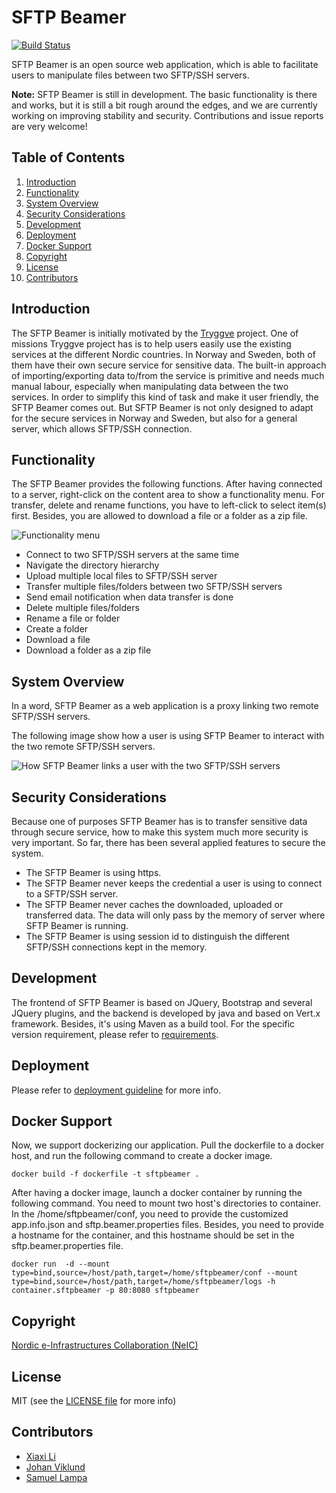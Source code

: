 # SFTP Beamer
[![Build Status](https://jenkins.norgene.no/buildStatus/icon?job=SFTP+Beamer%2Ffeature%252Fjenkinsfile)](https://jenkins.norgene.no/job/SFTP%20Beamer/job/feature%252Fjenkinsfile/)

SFTP Beamer is an open source web application, which is able to facilitate users
to manipulate files between two SFTP/SSH servers.

**Note:** SFTP Beamer is still in development. The basic functionality is there
and works, but it is still a bit rough around the edges, and we are currently
working on improving stability and security. Contributions and issue reports
are very welcome!

## Table of Contents
1. [Introduction](#introduction)
1. [Functionality](#functionality)
1. [System Overview](#overview)
1. [Security Considerations](#security)
1. [Development](#development)
1. [Deployment](#deployment)
1. [Docker Support](#docker)
1. [Copyright](#copyright)
1. [License](#license)
1. [Contributors](#contributors)

## Introduction <a name="introduction"></a>
The SFTP Beamer is initially motivated by the [Tryggve](https://wiki.neic.no/wiki/Tryggve) project. One of missions Tryggve project has is to help users easily use the existing services at the different Nordic countries. In Norway and Sweden, both of them have their own secure service for sensitive data. The built-in approach of importing/exporting data to/from the service is primitive and needs much manual labour, especially when manipulating data between the two services. In order to simplify this kind of task and make it user friendly, the SFTP Beamer comes out. But SFTP Beamer is not only designed to adapt for the secure services in Norway and Sweden, but also for a general server, which allows SFTP/SSH connection.

## Functionality <a name="functionality"></a>
The SFTP Beamer provides the following functions. After having connected to a server, right-click on the content area to show a functionality menu. For transfer, delete and rename functions, you have to left-click to select item(s) first. Besides, you are allowed to download a file or a folder as a zip file.

![Functionality menu](http://i.imgur.com/nhbVjSq.png)

- Connect to two SFTP/SSH servers at the same time
- Navigate the directory hierarchy
- Upload multiple local files to SFTP/SSH server
- Transfer multiple files/folders between two SFTP/SSH servers
- Send email notification when data transfer is done
- Delete multiple files/folders 
- Rename a file or folder
- Create a folder
- Download a file
- Download a folder as a zip file

## System Overview <a name="overview"></a>
In a word, SFTP Beamer as a web application is a proxy linking two remote SFTP/SSH servers.

The following image show how a user is using SFTP Beamer to interact with the two remote SFTP/SSH servers.

![How SFTP Beamer links a user with the two SFTP/SSH servers](http://i.imgur.com/EXBqhpZ.png)

## Security Considerations <a name="security"></a>
Because one of purposes SFTP Beamer has is to transfer sensitive data through secure service, how to make this system much more security is very important. So far, there has been several applied features to secure the system.

- The SFTP Beamer is using https.
- The SFTP Beamer never keeps the credential a user is using to connect to a SFTP/SSH server.
- The SFTP Beamer never caches the downloaded, uploaded or transferred data. The data will only pass by the memory of server where SFTP Beamer is running. 
- The SFTP Beamer is using session id to distinguish the different SFTP/SSH connections kept in the memory.

## Development <a name="development"></a>
The frontend of SFTP Beamer is based on JQuery, Bootstrap and several JQuery plugins, and the backend is developed by java and based on Vert.x framework. Besides, it's using Maven as a build tool. For the specific version requirement, please refer to [requirements](https://github.com/neicnordic/sftpbeamer/blob/master/requirements.txt).

## Deployment <a name="deployment"></a>
Please refer to [deployment guideline](https://github.com/neicnordic/sftpbeamer/blob/master/DEPLOYMENT.md) for more info.

## Docker Support <a name="docker"></a>
Now, we support dockerizing our application. Pull the dockerfile to a docker host, and run the following command to create a docker image.
```
docker build -f dockerfile -t sftpbeamer .
```
After having a docker image, launch a docker container by running the following command. You need to mount two host's directories to container. In the /home/sftpbeamer/conf, you need to provide the customized app.info.json and sftp.beamer.properties files. Besides, you need to provide a hostname for the container, and this hostname should be set in the sftp.beamer.properties file.
```
docker run  -d --mount type=bind,source=/host/path,target=/home/sftpbeamer/conf --mount type=bind,source=/host/path,target=/home/sftpbeamer/logs -h container.sftpbeamer -p 80:8080 sftpbeamer
```

## Copyright <a name="copyright"></a>
[Nordic e-Infrastructures Collaboration (NeIC)](http://neic.nordforsk.org)

## License <a name="license"></a>
MIT (see the [LICENSE file](https://github.com/neicnordic/sftpbeamer/blob/master/LICENSE) for more info)

## Contributors <a name="contributors"></a>
- [Xiaxi Li](http://github.com/xiaxi-li)
- [Johan Viklund](http://github.com/viklund)
- [Samuel Lampa](http://github.com/samuell)
